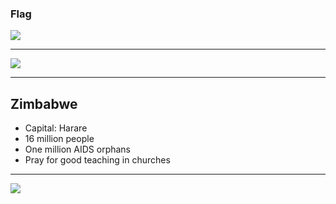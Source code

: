 ### Flag

![](https://upload.wikimedia.org/wikipedia/commons/6/6a/Flag_of_Zimbabwe.svg)

---------------

![](http://www.yourchildlearns.com/online-atlas/images/map-of-zimbabwe.gif)


---------------

## Zimbabwe

- Capital: Harare
- 16 million people
- One million AIDS orphans 
- Pray for good teaching in churches


---------------

![](https://player.vimeo.com/video/70874353)